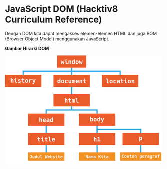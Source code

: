 # JavaScript DOM (Hacktiv8 Curriculum Reference)
Dengan DOM kita dapat mengakses elemen-elemen HTML dan juga BOM (Browser Object Model)
menggunakan JavaScript.

**Gambar Hirarki DOM**

![Gambar Hirarki DOM](https://github.com/ivannsu/summary/blob/master/assets/images/html-dom.png)